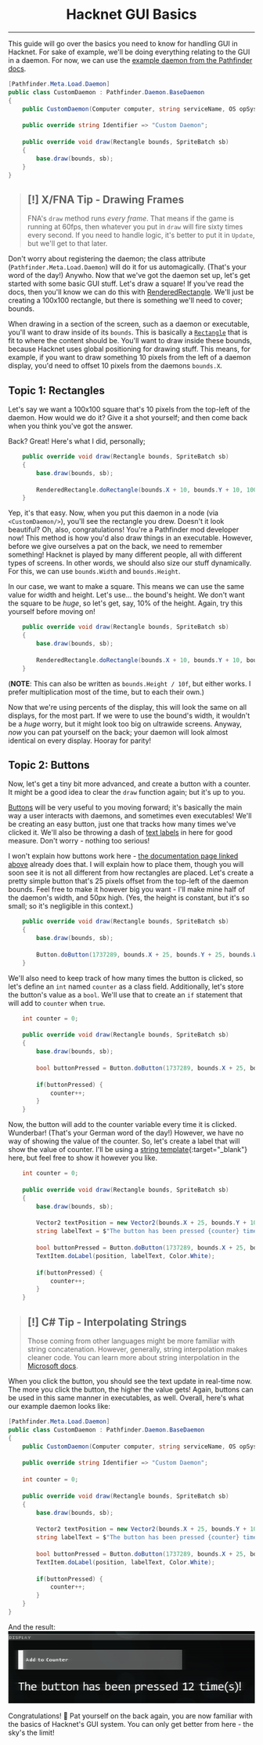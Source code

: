 <center>
<h1>Hacknet GUI Basics</h1>
</center>

---

This guide will go over the basics you need to know for handling GUI in Hacknet. For sake of example, we'll be doing everything relating to the GUI in a daemon. For now, we can use the [example daemon from the Pathfinder docs](https://arkhist.github.io/Hacknet-Pathfinder/mod/daemons/).
```csharp
[Pathfinder.Meta.Load.Daemon]
public class CustomDaemon : Pathfinder.Daemon.BaseDaemon
{
    public CustomDaemon(Computer computer, string serviceName, OS opSystem) : base(computer, serviceName, opSystem) { }

    public override string Identifier => "Custom Daemon";

    public override void draw(Rectangle bounds, SpriteBatch sb)
    {
        base.draw(bounds, sb);
    }
}
```
> ## [!] X/FNA Tip - Drawing Frames   
> FNA's `draw` method runs *every frame*. That means if the game is running at 60fps, then whatever you put in `draw` will fire sixty times every second. If you need to handle logic, it's better to put it in `Update`, but we'll get to that later.

Don't worry about registering the daemon; the class attribute (`Pathfinder.Meta.Load.Daemon`) will do it for us automagically. (That's your word of the day!) Anywho. Now that we've got the daemon set up, let's get started with some basic GUI stuff. Let's draw a square! If you've read the docs, then you'll know we can do this with [RenderedRectangle](../../docs/gui/Rectangles.md#rectangles). We'll just be creating a 100x100 rectangle, but there is something we'll need to cover; bounds.

When drawing in a section of the screen, such as a daemon or executable, you'll want to draw inside of its `bounds`. This is basically a [`Rectangle`](https://learn.microsoft.com/en-us/previous-versions/windows/silverlight/dotnet-windows-silverlight/bb198628(v=xnagamestudio.35)) that is fit to where the content should be. You'll want to draw inside these bounds, because Hacknet uses global positioning for drawing stuff. This means, for example, if you want to draw something 10 pixels from the left of a daemon display, you'd need to offset 10 pixels from the daemons `bounds.X`.

## Topic 1: Rectangles
Let's say we want a 100x100 square that's 10 pixels from the top-left of the daemon. How would we do it? Give it a shot yourself; and then come back when you think you've got the answer.

Back? Great! Here's what I did, personally;
```csharp
    public override void draw(Rectangle bounds, SpriteBatch sb)
    {
        base.draw(bounds, sb);

        RenderedRectangle.doRectangle(bounds.X + 10, bounds.Y + 10, 100, 100, Color.White);
    }
```
Yep, it's that easy. Now, when you put this daemon in a node (via `<CustomDaemon/>`), you'll see the rectangle you drew. Doesn't it look beautiful? Oh, also, congratulations! You're a Pathfinder mod developer now! This method is how you'd also draw things in an executable. However, before we give ourselves a pat on the back, we need to remember something! Hacknet is played by many different people, all with different types of screens. In other words, we should also size our stuff dynamically. For this, we can use `bounds.Width` and `bounds.Height`.

In our case, we want to make a square. This means we can use the same value for width and height. Let's use... the bound's height. We don't want the square to be *huge*, so let's get, say, 10% of the height. Again, try this yourself before moving on!
```csharp
    public override void draw(Rectangle bounds, SpriteBatch sb)
    {
        base.draw(bounds, sb);

        RenderedRectangle.doRectangle(bounds.X + 10, bounds.Y + 10, bounds.Height * 0.1f, bounds.Height * 0.1f, Color.White);
    }
```
(**NOTE**: This can also be written as `bounds.Height / 10f`, but either works. I prefer multiplication most of the time, but to each their own.)

Now that we're using percents of the display, this will look the same on all displays, for the most part. If we were to use the bound's width, it wouldn't be a *huge* worry, but it might look too big on ultrawide screens. Anyway, *now* you can pat yourself on the back; your daemon will look almost identical on every display. Hooray for parity!

## Topic 2: Buttons
Now, let's get a tiny bit more advanced, and create a button with a counter. It might be a good idea to clear the `draw` function again; but it's up to you.

[Buttons](../../docs/gui/Buttons.md) will be very useful to you moving forward; it's basically the main way a user interacts with daemons, and sometimes even executables! We'll be creating an easy button, just one that tracks how many times we've clicked it. We'll also be throwing a dash of [text labels](../../docs/gui/TextItem.md) in here for good measure. Don't worry - nothing too serious!

I won't explain how buttons work here - [the documentation page linked above](../../docs/gui/Buttons.md) already does that. I will explain how to place them, though you will soon see it is not all different from how rectangles are placed. Let's create a pretty simple button that's 25 pixels offset from the top-left of the daemon bounds. Feel free to make it however big you want - I'll make mine half of the daemon's width, and 50px high. (Yes, the height is constant, but it's so small; so it's negligible in this context.)
```csharp
    public override void draw(Rectangle bounds, SpriteBatch sb)
    {
        base.draw(bounds, sb);

        Button.doButton(1737289, bounds.X + 25, bounds.Y + 25, bounds.Width / 2, 50, "Add to Counter", Color.White);
    }
```
We'll also need to keep track of how many times the button is clicked, so let's define an `int` named `counter` as a class field. Additionally, let's store the button's value as a `bool`. We'll use that to create an `if` statement that will add to `counter` when `true`.
```csharp
    int counter = 0;

    public override void draw(Rectangle bounds, SpriteBatch sb)
    {
        base.draw(bounds, sb);

        bool buttonPressed = Button.doButton(1737289, bounds.X + 25, bounds.Y + 25, bounds.Width / 2, 50, "Add to Counter", Color.White);

        if(buttonPressed) {
            counter++;
        }
    }
```
Now, the button will add to the counter variable every time it is clicked. Wunderbar! (That's your German word of the day!) However, we have no way of showing the value of the counter. So, let's create a label that will show the value of counter. I'll be using a [string template](https://learn.microsoft.com/en-us/dotnet/csharp/language-reference/tokens/interpolated){:target="_blank"} here, but feel free to show it however you like.
```csharp
    int counter = 0;

    public override void draw(Rectangle bounds, SpriteBatch sb)
    {
        base.draw(bounds, sb);

        Vector2 textPosition = new Vector2(bounds.X + 25, bounds.Y + 100);
        string labelText = $"The button has been pressed {counter} time(s)!";

        bool buttonPressed = Button.doButton(1737289, bounds.X + 25, bounds.Y + 25, bounds.Width / 2, 50, "Add to Counter", Color.White);
        TextItem.doLabel(position, labelText, Color.White);

        if(buttonPressed) {
            counter++;
        }
    }
```
> ## [!] C# Tip - Interpolating Strings   
> Those coming from other languages might be more familiar with string concatenation. However, generally, string interpolation makes cleaner code. You can learn more about string interpolation in the [Microsoft docs](https://learn.microsoft.com/en-us/dotnet/csharp/language-reference/tokens/interpolated).

When you click the button, you should see the text update in real-time now. The more you click the button, the higher the value gets! Again, buttons can be used in this same manner in executables, as well. Overall, here's what our example daemon looks like:
```csharp
[Pathfinder.Meta.Load.Daemon]
public class CustomDaemon : Pathfinder.Daemon.BaseDaemon
{
    public CustomDaemon(Computer computer, string serviceName, OS opSystem) : base(computer, serviceName, opSystem) { }

    public override string Identifier => "Custom Daemon";

    int counter = 0;

    public override void draw(Rectangle bounds, SpriteBatch sb)
    {
        base.draw(bounds, sb);
        
        Vector2 textPosition = new Vector2(bounds.X + 25, bounds.Y + 100);
        string labelText = $"The button has been pressed {counter} time(s)!";

        bool buttonPressed = Button.doButton(1737289, bounds.X + 25, bounds.Y + 25, bounds.Width / 2, 50, "Add to Counter", Color.White);
        TextItem.doLabel(position, labelText, Color.White);

        if(buttonPressed) {
            counter++;
        }
    }
}
```
And the result:   
![A screenshot of Hacknet showing a daemon with the button and text, stating the button has been pressed 12 times.](./img/buttonCounterExample.png)

Congratulations! 🎉 Pat yourself on the back again, you are now familiar with the basics of Hacknet's GUI system. You can only get better from here - the sky's the limit!